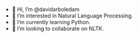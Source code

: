 - 👋 Hi, I’m @davidarboledam
- 👀 I’m interested in Natural Language Processing.
- 🌱 I’m currently learning Python.
- 💞️ I’m looking to collaborate on NLTK.


<!---
davidarboledam/davidarboledam is a ✨ special ✨ repository because its `README.md` (this file) appears on your GitHub profile.
You can click the Preview link to take a look at your changes.
--->
